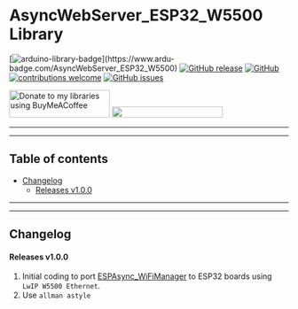 # AsyncWebServer_ESP32_W5500 Library

[![arduino-library-badge](https://www.ardu-badge.com/badge/AsyncWebServer_ESP32_W5500.svg?)](https://www.ardu-badge.com/AsyncWebServer_ESP32_W5500)
[![GitHub release](https://img.shields.io/github/release/khoih-prog/AsyncWebServer_ESP32_W5500.svg)](https://github.com/khoih-prog/AsyncWebServer_ESP32_W5500/releases)
[![GitHub](https://img.shields.io/github/license/mashape/apistatus.svg)](https://github.com/khoih-prog/AsyncWebServer_ESP32_W5500/blob/main/LICENSE)
[![contributions welcome](https://img.shields.io/badge/contributions-welcome-brightgreen.svg?style=flat)](#Contributing)
[![GitHub issues](https://img.shields.io/github/issues/khoih-prog/AsyncWebServer_ESP32_W5500.svg)](http://github.com/khoih-prog/AsyncWebServer_ESP32_W5500/issues)

<a href="https://www.buymeacoffee.com/khoihprog6" title="Donate to my libraries using BuyMeACoffee"><img src="https://cdn.buymeacoffee.com/buttons/v2/default-yellow.png" alt="Donate to my libraries using BuyMeACoffee" style="height: 50px !important;width: 181px !important;" ></a>
<a href="https://www.buymeacoffee.com/khoihprog6" title="Donate to my libraries using BuyMeACoffee"><img src="https://img.shields.io/badge/buy%20me%20a%20coffee-donate-orange.svg?logo=buy-me-a-coffee&logoColor=FFDD00" style="height: 20px !important;width: 200px !important;" ></a>


---
---

## Table of contents

* [Changelog](#changelog)
  * [Releases v1.0.0](#releases-v100)



---
---

## Changelog

#### Releases v1.0.0

1. Initial coding to port [ESPAsync_WiFiManager](https://github.com/khoih-prog/ESPAsync_WiFiManager) to ESP32 boards using `LwIP W5500 Ethernet`.
2. Use `allman astyle`


